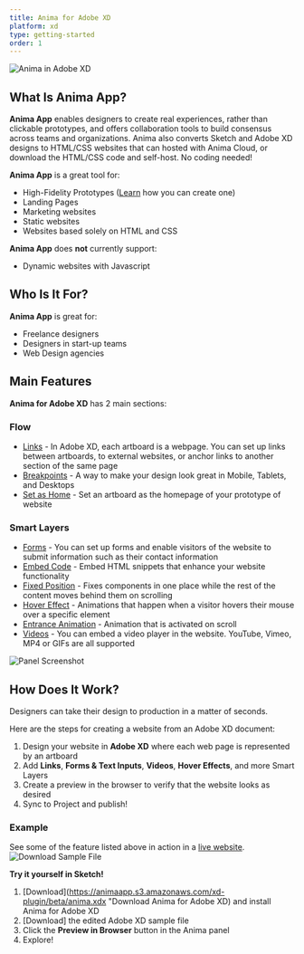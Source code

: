 ```yaml
---
title: Anima for Adobe XD
platform: xd
type: getting-started
order: 1
---
```

![Anima in Adobe XD](https://p46.f4.n0.cdn.getcloudapp.com/items/5zuyz0Gw/Getting%20started.png?v=679040ff1a897c2c49e4a8dad4648c52)

## What Is Anima App?

**Anima App** enables designers to create real experiences, rather than clickable prototypes, and offers collaboration tools to build consensus across teams and organizations. Anima also converts Sketch and Adobe XD designs to HTML/CSS websites that can hosted with Anima Cloud, or download the HTML/CSS code and self-host. No coding needed!

 
**Anima App** is a great tool for:

 * High-Fidelity Prototypes ([Learn](https://medium.com/@AnimaApp/how-to-create-a-high-fidelity-prototype-with-adobe-xd-cee46a9fd206 "Medium Article" ) how you can create one)
 * Landing Pages
 * Marketing websites
 * Static websites
 * Websites based solely on HTML and CSS

**Anima App** does **not** currently support:

* Dynamic websites with Javascript

## Who Is It For?

**Anima App** is great for:

 * Freelance designers
 * Designers in start-up teams
 * Web Design agencies



## Main Features

**Anima for Adobe XD** has 2 main sections:

### **Flow** 
-  [Links](/v3/adobe-xd/prototype/links.html) - In Adobe XD, each artboard is a webpage. You can set up links between artboards, to external websites, or anchor links to another section of the same page
-  [Breakpoints](/v3/adobe-xd/prototype/breakpoints.html) - A way to make your design look great in Mobile, Tablets, and Desktops
-  [Set as Home](/v3/adobe-xd/prototype/home.html) - Set an artboard as the homepage of your prototype of website
  
### **Smart Layers**
- [Forms](/v3/adobe-xd/prototype/forms.html) - You can set up forms and enable visitors of the website to submit information such as their contact information
- [Embed Code](/v3/adobe-xd/prototype/embed-code.html) - Embed HTML snippets that enhance your website functionality
- [Fixed Position](/v3/adobe-xd/prototype/fixed-position.html) - Fixes components in one place while the rest of the content moves behind them on scrolling
- [Hover Effect](/v3/adobe-xd/prototype/hover.html) - Animations that happen when a visitor hovers their mouse over a specific element
- [Entrance Animation](/v3/adobe-xd/prototype/entrance-animation.html) - Animation that is activated on scroll
- [Videos](/v3/adobe-xd/prototype/videos.html) - You can embed a video player in the website. YouTube, Vimeo, MP4 or GIFs are all supported

![Panel Screenshot](https://p46.f4.n0.cdn.getcloudapp.com/items/JruWrK1o/Anima%20XD%20Panel.png?v=52371fd0f38e637808a4c1fae317cd71 "Anima Flow and Smart Layer features" )


## How Does It Work?

Designers can take their design to production in a matter of seconds.

Here are the steps for creating a website from an Adobe XD document:

1. Design your website in **Adobe XD** where each web page is represented by an artboard
2. Add **Links**, **Forms & Text Inputs**, **Videos**, **Hover Effects**, and more Smart Layers
3. Create a preview in the browser to verify that the website looks as desired
4. Sync to Project and publish!

### Example
See some of the feature listed above in action in a [live website](]).
![Download Sample File](https://p46.f4.n0.cdn.getcloudapp.com/items/DOu8pkQ1/Demo%20File%20Preview.png?v=88ad1479bd33770b5238d2a10228b83f)

**Try it yourself in Sketch!**

1. [Download](https://animaapp.s3.amazonaws.com/xd-plugin/beta/anima.xdx "Download Anima for Adobe XD) and install Anima for Adobe XD
2. [Download] the edited Adobe XD sample file
3. Click the **Preview in Browser** button in the Anima panel
4. Explore!
